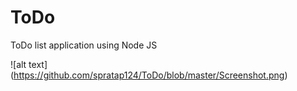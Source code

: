 # ToDo
ToDo list application using Node JS


![alt text] (https://github.com/spratap124/ToDo/blob/master/Screenshot.png)
